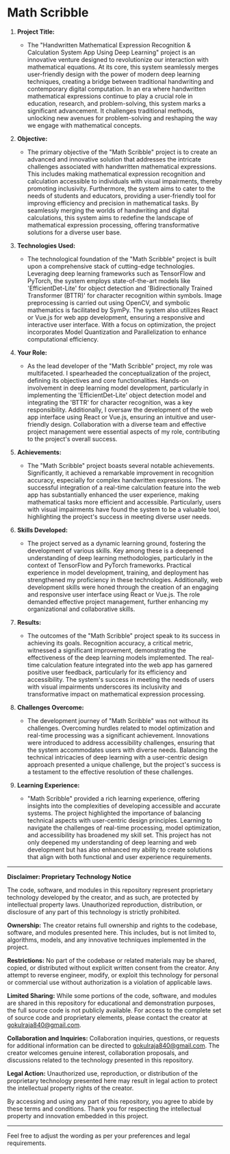 # Math Scribble

1. **Project Title:**
   - The "Handwritten Mathematical Expression Recognition & Calculation System App Using Deep Learning" project is an innovative venture designed to revolutionize our interaction with mathematical equations. At its core, this system seamlessly merges user-friendly design with the power of modern deep learning techniques, creating a bridge between traditional handwriting and contemporary digital computation. In an era where handwritten mathematical expressions continue to play a crucial role in education, research, and problem-solving, this system marks a significant advancement. It challenges traditional methods, unlocking new avenues for problem-solving and reshaping the way we engage with mathematical concepts.

2. **Objective:**
   - The primary objective of the "Math Scribble" project is to create an advanced and innovative solution that addresses the intricate challenges associated with handwritten mathematical expressions. This includes making mathematical expression recognition and calculation accessible to individuals with visual impairments, thereby promoting inclusivity. Furthermore, the system aims to cater to the needs of students and educators, providing a user-friendly tool for improving efficiency and precision in mathematical tasks. By seamlessly merging the worlds of handwriting and digital calculations, this system aims to redefine the landscape of mathematical expression processing, offering transformative solutions for a diverse user base.

3. **Technologies Used:**
   - The technological foundation of the "Math Scribble" project is built upon a comprehensive stack of cutting-edge technologies. Leveraging deep learning frameworks such as TensorFlow and PyTorch, the system employs state-of-the-art models like 'EfficientDet-Lite' for object detection and 'Bidirectionally Trained Transformer (BTTR)' for character recognition within symbols. Image preprocessing is carried out using OpenCV, and symbolic mathematics is facilitated by SymPy. The system also utilizes React or Vue.js for web app development, ensuring a responsive and interactive user interface. With a focus on optimization, the project incorporates Model Quantization and Parallelization to enhance computational efficiency.

4. **Your Role:**
   - As the lead developer of the "Math Scribble" project, my role was multifaceted. I spearheaded the conceptualization of the project, defining its objectives and core functionalities. Hands-on involvement in deep learning model development, particularly in implementing the 'EfficientDet-Lite' object detection model and integrating the 'BTTR' for character recognition, was a key responsibility. Additionally, I oversaw the development of the web app interface using React or Vue.js, ensuring an intuitive and user-friendly design. Collaboration with a diverse team and effective project management were essential aspects of my role, contributing to the project's overall success.

5. **Achievements:**
   - The "Math Scribble" project boasts several notable achievements. Significantly, it achieved a remarkable improvement in recognition accuracy, especially for complex handwritten expressions. The successful integration of a real-time calculation feature into the web app has substantially enhanced the user experience, making mathematical tasks more efficient and accessible. Particularly, users with visual impairments have found the system to be a valuable tool, highlighting the project's success in meeting diverse user needs.

6. **Skills Developed:**
   - The project served as a dynamic learning ground, fostering the development of various skills. Key among these is a deepened understanding of deep learning methodologies, particularly in the context of TensorFlow and PyTorch frameworks. Practical experience in model development, training, and deployment has strengthened my proficiency in these technologies. Additionally, web development skills were honed through the creation of an engaging and responsive user interface using React or Vue.js. The role demanded effective project management, further enhancing my organizational and collaborative skills.

7. **Results:**
   - The outcomes of the "Math Scribble" project speak to its success in achieving its goals. Recognition accuracy, a critical metric, witnessed a significant improvement, demonstrating the effectiveness of the deep learning models implemented. The real-time calculation feature integrated into the web app has garnered positive user feedback, particularly for its efficiency and accessibility. The system's success in meeting the needs of users with visual impairments underscores its inclusivity and transformative impact on mathematical expression processing.

8. **Challenges Overcome:**
   - The development journey of "Math Scribble" was not without its challenges. Overcoming hurdles related to model optimization and real-time processing was a significant achievement. Innovations were introduced to address accessibility challenges, ensuring that the system accommodates users with diverse needs. Balancing the technical intricacies of deep learning with a user-centric design approach presented a unique challenge, but the project's success is a testament to the effective resolution of these challenges.

9. **Learning Experience:**
   - "Math Scribble" provided a rich learning experience, offering insights into the complexities of developing accessible and accurate systems. The project highlighted the importance of balancing technical aspects with user-centric design principles. Learning to navigate the challenges of real-time processing, model optimization, and accessibility has broadened my skill set. This project has not only deepened my understanding of deep learning and web development but has also enhanced my ability to create solutions that align with both functional and user experience requirements.


---

**Disclaimer: Proprietary Technology Notice**

The code, software, and modules in this repository represent proprietary technology developed by the creator, and as such, are protected by intellectual property laws. Unauthorized reproduction, distribution, or disclosure of any part of this technology is strictly prohibited.

**Ownership:**
The creator retains full ownership and rights to the codebase, software, and modules presented here. This includes, but is not limited to, algorithms, models, and any innovative techniques implemented in the project.

**Restrictions:**
No part of the codebase or related materials may be shared, copied, or distributed without explicit written consent from the creator. Any attempt to reverse engineer, modify, or exploit this technology for personal or commercial use without authorization is a violation of applicable laws.

**Limited Sharing:**
While some portions of the code, software, and modules are shared in this repository for educational and demonstration purposes, the full source code is not publicly available. For access to the complete set of source code and proprietary elements, please contact the creator at [gokulraja840@gmail.com](mailto:gokulraja840@gmail.com).

**Collaboration and Inquiries:**
Collaboration inquiries, questions, or requests for additional information can be directed to [gokulraja840@gmail.com](mailto:gokulraja840@gmail.com). The creator welcomes genuine interest, collaboration proposals, and discussions related to the technology presented in this repository.

**Legal Action:**
Unauthorized use, reproduction, or distribution of the proprietary technology presented here may result in legal action to protect the intellectual property rights of the creator.

By accessing and using any part of this repository, you agree to abide by these terms and conditions. Thank you for respecting the intellectual property and innovation embedded in this project.

--- 

Feel free to adjust the wording as per your preferences and legal requirements.
